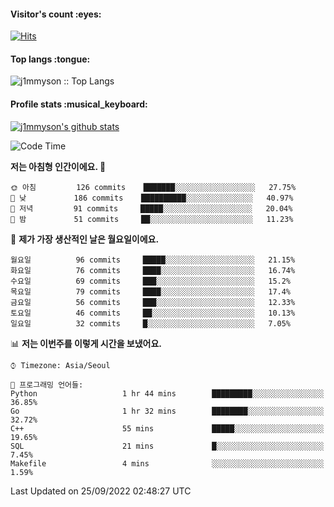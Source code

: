 <h4>Visitor's count :eyes:</h4>

[![Hits](https://hits.seeyoufarm.com/api/count/incr/badge.svg?url=https%3A%2F%2Fgithub.com%2Fj1mmyson&count_bg=%2379C83D&title_bg=%23555555&icon=&icon_color=%23E7E7E7&title=hits&edge_flat=false)](https://hits.seeyoufarm.com)

<h4>Top langs :tongue:</h4>

<p><img src="https://github-readme-stats.vercel.app/api/top-langs/?username=j1mmyson&hide=html&langs_count=8&theme=tokyonight&layout=compact" alt="j1mmyson :: Top Langs" /></p>

<h4>Profile stats :musical_keyboard:</h4>

[![j1mmyson's github stats](https://github-readme-stats.vercel.app/api?username=j1mmyson&show_icons=true&theme=merko&hide=["contribs","issues"])](https://github.com/j1mmyson)

<!--START_SECTION:waka-->
![Code Time](http://img.shields.io/badge/Code%20Time-22%20hrs%2048%20mins-blue)

**저는 아침형 인간이에요. 🐤** 

```text
🌞 아침         126 commits    ███████░░░░░░░░░░░░░░░░░░   27.75% 
🌆 낮　         186 commits    ██████████░░░░░░░░░░░░░░░   40.97% 
🌃 저녁         91 commits     █████░░░░░░░░░░░░░░░░░░░░   20.04% 
🌙 밤　         51 commits     ██░░░░░░░░░░░░░░░░░░░░░░░   11.23%

```
📅 **제가 가장 생산적인 날은 월요일이에요.** 

```text
월요일          96 commits     █████░░░░░░░░░░░░░░░░░░░░   21.15% 
화요일          76 commits     ████░░░░░░░░░░░░░░░░░░░░░   16.74% 
수요일          69 commits     ███░░░░░░░░░░░░░░░░░░░░░░   15.2% 
목요일          79 commits     ████░░░░░░░░░░░░░░░░░░░░░   17.4% 
금요일          56 commits     ███░░░░░░░░░░░░░░░░░░░░░░   12.33% 
토요일          46 commits     ██░░░░░░░░░░░░░░░░░░░░░░░   10.13% 
일요일          32 commits     █░░░░░░░░░░░░░░░░░░░░░░░░   7.05%

```


📊 **저는 이번주를 이렇게 시간을 보냈어요.** 

```text
⌚︎ Timezone: Asia/Seoul

💬 프로그래밍 언어들: 
Python                   1 hr 44 mins        █████████░░░░░░░░░░░░░░░░   36.85% 
Go                       1 hr 32 mins        ████████░░░░░░░░░░░░░░░░░   32.72% 
C++                      55 mins             █████░░░░░░░░░░░░░░░░░░░░   19.65% 
SQL                      21 mins             █░░░░░░░░░░░░░░░░░░░░░░░░   7.45% 
Makefile                 4 mins              ░░░░░░░░░░░░░░░░░░░░░░░░░   1.59%

```


 Last Updated on 25/09/2022 02:48:27 UTC
<!--END_SECTION:waka-->
